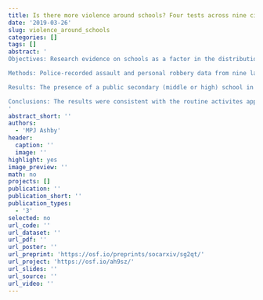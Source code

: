 ```yaml
---
title: Is there more violence around schools? Four tests across nine cities
date: '2019-03-26'
slug: violence_around_schools
categories: []
tags: []
abstract: '
Objectives: Research evidence on schools as a factor in the distribution of neighborhood violence has produced varying and at-times directly contradictory results. Drawing conclusions from existing research is also complicated by data limitations and methodological differences. The present study sought to further research in this area using a novel open-data source.

Methods: Police-recorded assault and personal robbery data from nine large US cities were used to test four hypotheses (derived from the routine activities approach) on spatio-temporal patterns of violence around schools. Multi-level Markov Chain Monte Carlo models were used to reflect the clustered structure of the data.

Results: The presence of a public secondary (middle or high) school in a census block group was associated with higher daytime assault and robbery counts on weekdays when schools were in session but not on non-school weekdays, and the effect was larger for larger schools. No such relationships were found for elementary schools. However, there were variations between cities, in that there was no effect in one city and the effect sizes in other cities varied substantially.

Conclusions: The results were consistent with the routine activites approach, suggesting a role for middle and high schools in the distribution of neighbourhood violence. The differences between cities suggest that studying multiple cities is important in the investigation of crime and place, and that open data may provide a mechanism for overcoming the data-access difficulties that have previously limited multi-city studies of spatio-temporal variations in crime.
'
abstract_short: ''
authors:
  - 'MPJ Ashby'
header:
  caption: ''
  image: ''
highlight: yes
image_preview: ''
math: no
projects: []
publication: ''
publication_short: ''
publication_types:
  - '3'
selected: no
url_code: ''
url_dataset: ''
url_pdf: ''
url_poster: ''
url_preprint: 'https://osf.io/preprints/socarxiv/sg2qt/'
url_project: 'https://osf.io/ah9sz/'
url_slides: ''
url_source: ''
url_video: ''
---
```

